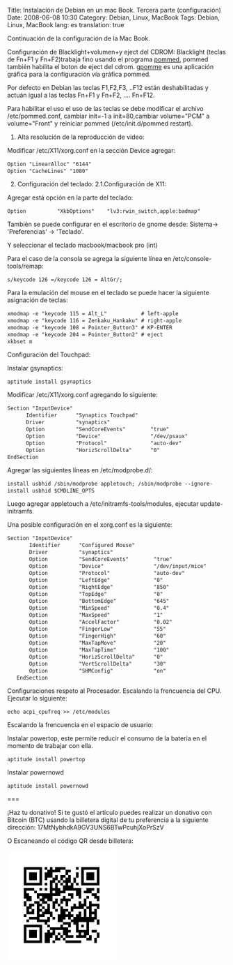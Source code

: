 Title: Instalación de Debian en un mac Book. Tercera parte (configuración)
Date: 2008-06-08 10:30
Category: Debian, Linux, MacBook
Tags: Debian, Linux, MacBook 
lang: es
translation: true

Continuación de la configuración de la Mac Book.

Configuración de Blacklight+volumen+y eject del CDROM:
Blacklight (teclas de Fn+F1 y Fn+F2)trabaja fino usando el programa [pommed](http://packages.debian.org/pommed), 
pommed también habilita el boton de eject del cdrom. [gpomme](http://packages.debian.org/gpomme) 
es una aplicación gráfica para la configuración vía gráfica pommed.

Por defecto en Debian las teclas F1,F2,F3, ..F12 están deshabilitadas y actuán 
igual a las teclas Fn+F1 y Fn+F2, .... Fn+F12. 

Para habilitar el uso el uso de las teclas se debe modificar el archivo /etc/pommed.conf, 
cambiar init=-1 a init=80,cambiar volume="PCM" a volume="Front" y reiniciar 
pommed (/etc/init.d/pommed restart).


1. Alta resolución de la reproducción de video:

Modificar /etc/X11/xorg.conf en la sección Device agregar:

```
Option "LinearAlloc" "6144"
Option "CacheLines" "1080"
```

2. Configuración del teclado:
2.1.Configuración de X11:

Agregar está opción en la parte del teclado:

```
Option          "XkbOptions"    "lv3:rwin_switch,apple:badmap"
```

Tambièn se puede configurar en el escritorio de gnome desde:
Sistema-> 'Preferencias' -> 'Teclado'.

Y seleccionar el teclado macbook/macbook pro (int)

Para el caso de la consola se agrega la siguiente línea en /etc/console-tools/remap:

```
s/keycode 126 =/keycode 126 = AltGr/;
```

Para la emulación del mouse en el teclado se puede hacer la siguiente asignación de teclas:


```
xmodmap -e "keycode 115 = Alt_L"           # left-apple
xmodmap -e "keycode 116 = Zenkaku_Hankaku" # right-apple
xmodmap -e "keycode 108 = Pointer_Button3" # KP-ENTER
xmodmap -e "keycode 204 = Pointer_Button2" # eject
xkbset m
```

Configuración del Touchpad:

Instalar gsynaptics:

```
aptitude install gsynaptics
```

Modificar /etc/X11/xorg.conf agregando lo siguiente:

```
Section "InputDevice"
      Identifier      "Synaptics Touchpad"
      Driver          "synaptics"
      Option          "SendCoreEvents"        "true"
      Option          "Device"                "/dev/psaux"
      Option          "Protocol"              "auto-dev"
      Option          "HorizScrollDelta"      "0"
EndSection
```

Agregar las siguientes líneas en /etc/modprobe.d/:

```
install usbhid /sbin/modprobe appletouch; /sbin/modprobe --ignore-install usbhid $CMDLINE_OPTS
```

Luego agregar appletouch a /etc/initramfs-tools/modules, ejecutar update-initramfs.

Una posible configuración en el xorg.conf es la siguiente:

```
Section "InputDevice"
       Identifier      "Configured Mouse"
       Driver          "synaptics"
       Option          "SendCoreEvents"        "true"
       Option          "Device"                "/dev/input/mice"
       Option          "Protocol"              "auto-dev"
       Option          "LeftEdge"              "0"
       Option          "RightEdge"             "850"
       Option          "TopEdge"               "0"
       Option          "BottomEdge"            "645"
       Option          "MinSpeed"              "0.4"
       Option          "MaxSpeed"              "1"
       Option          "AccelFactor"           "0.02"
       Option          "FingerLow"             "55"
       Option          "FingerHigh"            "60"
       Option          "MaxTapMove"            "20"
       Option          "MaxTapTime"            "100"
       Option          "HorizScrollDelta"      "0"
       Option          "VertScrollDelta"       "30"
       Option          "SHMConfig"             "on"
   EndSection
```


Configuraciones respeto al Procesador.
Escalando la frencuencia del CPU.
Ejecutar lo siguiente:

```
echo acpi_cpufreq >> /etc/modules
```

Escalando la frencuencia en el espacio de usuario:

Instalar powertop, este permite reducir el consumo de la bateria en el momento de trabajar con ella.

```
aptitude install powertop
```

Instalar powernowd

```
aptitude install powernowd
```

===

¡Haz tu donativo!
Si te gustó el artículo puedes realizar un donativo con Bitcoin (BTC) 
usando la billetera digital de tu preferencia a la siguiente 
dirección: 17MtNybhdkA9GV3UNS6BTwPcuhjXoPrSzV

O Escaneando el código QR desde billetera:

![17MtNybhdkA9GV3UNS6BTwPcuhjXoPrSzV](./imagenes/17MtNybhdkA9GV3UNS6BTwPcuhjXoPrSzV.png)
